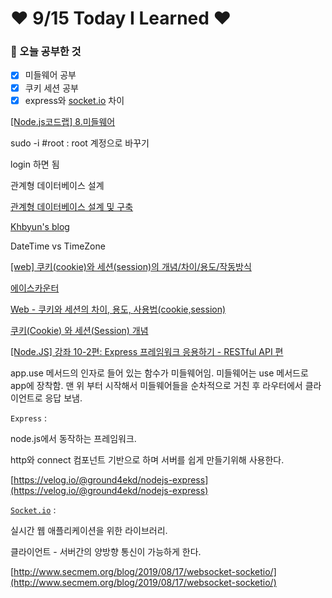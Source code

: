 # ❤️ 9/15 Today I Learned ❤️

### 🌈 오늘 공부한 것

- [x]  미들웨어 공부
- [x]  쿠키 세션 공부
- [x]  express와 [socket.io](http://socket.io) 차이

[[Node.js코드랩] 8.미들웨어](https://jeonghwan-kim.github.io/series/2018/12/08/node-web-8_middleware.html)

sudo -i #root : root 계정으로 바꾸기 

login 하면 됨 

관계형 데이터베이스 설계 

[관계형 데이터베이스 설계 및 구축](https://advenoh.tistory.com/31)

[Khbyun's blog](https://novemberde.github.io/database/2019/06/10/MySQL-Desgin-cheatsheet.html)

DateTime vs TimeZone 

[[web] 쿠키(cookie)와 세션(session)의 개념/차이/용도/작동방식](https://devuna.tistory.com/23)

[에이스카운터](https://www.acecounter.com/www2/education/aceKnowledgeDetail.amz?rno=24)

[Web - 쿠키와 세션의 차이, 용도, 사용법(cookie,session)](https://jeong-pro.tistory.com/80)

[쿠키(Cookie) 와 세션(Session) 개념](https://hoonihoon.tistory.com/entry/%EC%BF%A0%ED%82%A4Cookie-%EC%99%80-%EC%84%B8%EC%85%98Session-%EA%B0%9C%EB%85%90)

[[Node.JS] 강좌 10-2편: Express 프레임워크 응용하기 - RESTful API 편](https://velopert.com/332)

app.use 메서드의 인자로 들어 있는 함수가 미들웨어임. 미들웨어는 use 메서드로 app에 장착함. 맨 위 부터 시작해서 미들웨어들을 순차적으로 거친 후 라우터에서 클라이언트로 응답 보냄. 

`Express` : 

node.js에서 동작하는 프레임워크.

http와 connect 컴포넌트 기반으로 하며 서버를 쉽게 만들기위해 사용한다.

[https://velog.io/@ground4ekd/nodejs-express](https://velog.io/@ground4ekd/nodejs-express)

[`Socket.io`](http://socket.io) :

실시간 웹 애플리케이션을 위한 라이브러리.

클라이언트 - 서버간의 양방향 통신이 가능하게 한다.

[http://www.secmem.org/blog/2019/08/17/websocket-socketio/](http://www.secmem.org/blog/2019/08/17/websocket-socketio/)